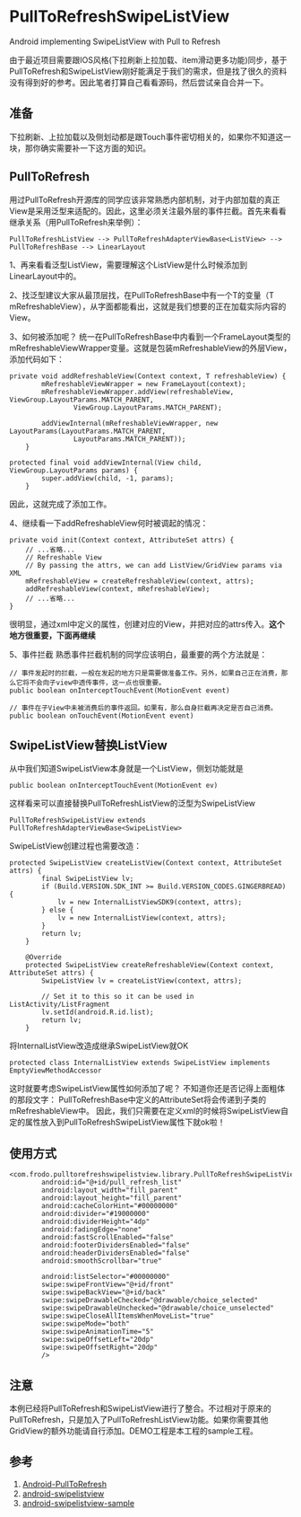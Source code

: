 # PullToRefreshSwipeListView
Android implementing SwipeListView with Pull to Refresh

由于最近项目需要跟IOS风格(下拉刷新上拉加载、item滑动更多功能)同步，基于PullToRefresh和SwipeListView刚好能满足于我们的需求，但是找了很久的资料没有得到好的参考。因此笔者打算自己看看源码，然后尝试亲自合并一下。

## 准备
下拉刷新、上拉加载以及侧划动都是跟Touch事件密切相关的，如果你不知道这一块，那你确实需要补一下这方面的知识。

## PullToRefresh
用过PullToRefresh开源库的同学应该非常熟悉内部机制，对于内部加载的真正View是采用泛型来适配的。因此，这里必须关注最外层的事件拦截。首先来看看继承关系（用PullToRefresh来举例）：

```
PullToRefreshListView --> PullToRefreshAdapterViewBase<ListView> --> PullToRefreshBase --> LinearLayout
```

1、再来看看泛型ListView，需要理解这个ListView是什么时候添加到LinearLayout中的。

2、找泛型建议大家从最顶层找，在PullToRefreshBase<T extends View>中有一个T的变量（T mRefreshableView），从字面都能看出，这就是我们想要的正在加载实际内容的View。

3、如何被添加呢？
	统一在PullToRefreshBase中内看到一个FrameLayout类型的mRefreshableViewWrapper变量。这就是包装mRefreshableView的外层View，添加代码如下：
```
private void addRefreshableView(Context context, T refreshableView) {
		mRefreshableViewWrapper = new FrameLayout(context);
		mRefreshableViewWrapper.addView(refreshableView, ViewGroup.LayoutParams.MATCH_PARENT,
				ViewGroup.LayoutParams.MATCH_PARENT);

		addViewInternal(mRefreshableViewWrapper, new LayoutParams(LayoutParams.MATCH_PARENT,
				LayoutParams.MATCH_PARENT));
	}
	
protected final void addViewInternal(View child, ViewGroup.LayoutParams params) {
		super.addView(child, -1, params);
	}
```
因此，这就完成了添加工作。

4、继续看一下addRefreshableView何时被调起的情况：
```
private void init(Context context, AttributeSet attrs) {
	// ...省略... 
	// Refreshable View
	// By passing the attrs, we can add ListView/GridView params via XML
	mRefreshableView = createRefreshableView(context, attrs);
	addRefreshableView(context, mRefreshableView);
	// ...省略... 
}
```
很明显，通过xml中定义的属性，创建对应的View，并把对应的attrs传入。<strong>这个地方很重要，下面再继续</strong>

5、事件拦截
熟悉事件拦截机制的同学应该明白，最重要的两个方法就是：
```
// 事件发起时的拦截，一般在发起的地方只是需要做准备工作。另外，如果自己正在消费，那么它将不会向子view中透传事件，这一点也很重要。
public boolean onInterceptTouchEvent(MotionEvent event)

// 事件在子View中未被消费后的事件返回。如果有，那么自身拦截再决定是否自己消费。
public boolean onTouchEvent(MotionEvent event) 
```

## SwipeListView替换ListView
从中我们知道SwipeListView本身就是一个ListView，侧划功能就是
```
public boolean onInterceptTouchEvent(MotionEvent ev)
```
这样看来可以直接替换PullToRefreshListView的泛型为SwipeListView
```
PullToRefreshSwipeListView extends PullToRefreshAdapterViewBase<SwipeListView>
```

SwipeListView创建过程也需要改造：
```
protected SwipeListView createListView(Context context, AttributeSet attrs) {
        final SwipeListView lv;
        if (Build.VERSION.SDK_INT >= Build.VERSION_CODES.GINGERBREAD) {
            lv = new InternalListViewSDK9(context, attrs);
        } else {
            lv = new InternalListView(context, attrs);
        }
        return lv;
    }

    @Override
    protected SwipeListView createRefreshableView(Context context, AttributeSet attrs) {
        SwipeListView lv = createListView(context, attrs);

        // Set it to this so it can be used in ListActivity/ListFragment
        lv.setId(android.R.id.list);
        return lv;
    }
```
将InternalListView改造成继承SwipeListView就OK
```
protected class InternalListView extends SwipeListView implements EmptyViewMethodAccessor
```
这时就要考虑SwipeListView属性如何添加了呢？
不知道你还是否记得上面粗体的那段文字：
PullToRefreshBase中定义的AttributeSet将会传递到子类的mRefreshableView中。
因此，我们只需要在定义xml的时候将SwipeListView自定的属性放入到PullToRefreshSwipeListView属性下就ok啦！

## 使用方式
```
<com.frodo.pulltorefreshswipelistview.library.PullToRefreshSwipeListView
        android:id="@+id/pull_refresh_list"
        android:layout_width="fill_parent"
        android:layout_height="fill_parent"
        android:cacheColorHint="#00000000"
        android:divider="#19000000"
        android:dividerHeight="4dp"
        android:fadingEdge="none"
        android:fastScrollEnabled="false"
        android:footerDividersEnabled="false"
        android:headerDividersEnabled="false"
        android:smoothScrollbar="true"

        android:listSelector="#00000000"
        swipe:swipeFrontView="@+id/front"
        swipe:swipeBackView="@+id/back"
        swipe:swipeDrawableChecked="@drawable/choice_selected"
        swipe:swipeDrawableUnchecked="@drawable/choice_unselected"
        swipe:swipeCloseAllItemsWhenMoveList="true"
        swipe:swipeMode="both"
        swipe:swipeAnimationTime="5"
        swipe:swipeOffsetLeft="20dp"
        swipe:swipeOffsetRight="20dp"
        />
```

## 注意 
本例已经将PullToRefresh和SwipeListView进行了整合。不过相对于原来的PullToRefresh，只是加入了PullToRefreshListView功能。如果你需要其他GridView的额外功能请自行添加。DEMO工程是本工程的sample工程。

## 参考

 1. [Android-PullToRefresh](https://github.com/chrisbanes/Android-PullToRefresh)
 2. [android-swipelistview](https://github.com/47deg/android-swipelistview)
 3. [android-swipelistview-sample](https://github.com/47deg/android-swipelistview-sample)